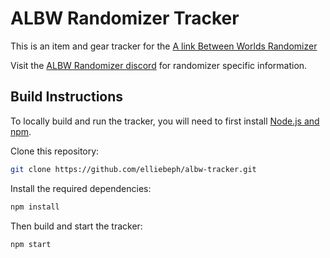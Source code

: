 # ALBW Randomizer Tracker

This is an item and gear tracker for the [A link Between Worlds Randomizer](https://gitlab.com/marsolk/albw-randomizer-cli)

Visit the [ALBW Randomizer discord](https://discord.gg/dmAJh2uY7M) for randomizer specific information.

## Build Instructions
To locally build and run the tracker, you will need to first install [Node.js and npm](https://www.npmjs.com/get-npm).

Clone this repository:
```bash
git clone https://github.com/elliebeph/albw-tracker.git
```

Install the required dependencies:
```bash
npm install
```

Then build and start the tracker:
```bash
npm start
```
